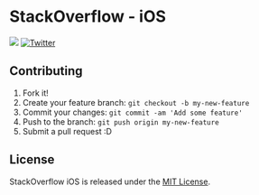 # StackOverflow - iOS

![](https://travis-ci.org/nFiction/StackOverflow.svg?branch=develop)
[![Twitter](https://img.shields.io/badge/twitter-@brunodlz-red.svg?style=flat)](https://twitter.com/brunodlz)

## Contributing

1. Fork it!
2. Create your feature branch: `git checkout -b my-new-feature`
3. Commit your changes: `git commit -am 'Add some feature'`
4. Push to the branch: `git push origin my-new-feature`
5. Submit a pull request :D

## License

StackOverflow iOS is released under the [MIT License](LICENSE.md).
